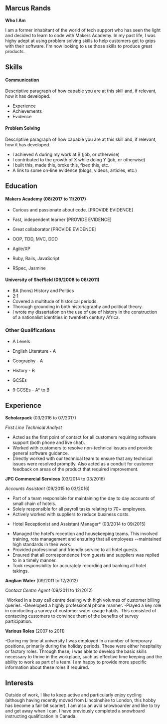 ## Marcus Rands

**Who I Am**

I am a former inhabitant of the world of tech support who has seen the light and decided to learn to code with Makers Academy. In my past life, I was highy adept at using problem solving skills to help customers get to grips with their software. I'm now looking to use those skills to produce great products.

## Skills

#### Communication

Descriptive paragraph of how capable you are at this skill and, if relevant, how it has developed.

- Experience
- Achievements
- Evidence

#### Problem Solving

Descriptive paragraph of how capable you are at this skill and, if relevant, how it has developed.

- I achieved A during my work at B (job, or otherwise)
- I contributed to the growth of X while doing Y (job, or otherwise)
- I built this, made this, broke this, fixed this, etc.
- A link to some on-line evidence (blogs, videos, articles, etc.)

## Education

#### Makers Academy (08/2017 to 11/2017)

- Curious and passionate about code. [PROVIDE EVIDENCE]
- Fast, independent learner [PROVIDE EVIDENCE]
- Great collaborator [PROVIDE EVIDENCE]

- OOP, TDD, MVC, DDD
- Agile/XP
- Ruby, Rails, JavaScript
- RSpec, Jasmine

#### University of Sheffield (09/2008 to 06/2011)

- BA (hons) History and Politics
- 2:1
-    Covered a multitude of historical periods.
-    Thorough grounding in both historiagraphy and political theory.
-    I wrote my dissertation on the use of use of history in the construction of a nationalist identities in twentieth century Africa.

### Other Qualifications

- A Levels
- English Literature - A
- Geography - A
- History - B

- GCSEs
- 9 GCSEs - A* to B



## Experience

**Scholarpack** (03/2016 to 07/2017)    

*First Line Technical Analyst* 

- Acted as the first point of contact for all customers requiring software support (both phone and live chat).
- Worked with customers to resolve non-technical issues and provide general software guidance.
- Directly worked with our technical team to ensure that any technical issues were resolved promptly. Also acted as a conduit for customer feedback on areas of the product that required improvement.

**JPC Commercial Services** (03/2014 to 03/2016)   
 
 *Accounts Assistant*  (09/2015 to 03/2016)
 
 - Part of a team responsible for maintaining the day to day accounts of small chain of hotels.
 - Solely responsible for all payroll tasks relating to 70+ employees.
 - Actively worked with suppliers to reduce business costs.
  
 
 * Hotel Receptionist and Assistant Manager* (03/2014 to 09/2015)

- Managed the hotel’s reception and housekeeping teams. This involved training, rota management and ensuring that all employees    --maintained high standards in their work.
- Provided professional and friendly service to all hotel guests.
- Ensured that all correspondence from guests and suppliers was replied to in a timely manner.
- Took responsibility for accurately recording and banking all hotel takings.

**Anglian Water** (09/2011 to 12/2012)

*Contact Centre Agent* (09/2011 to 12/2012)

-Worked in a busy call centre dealing with high volumes of customer billing queries. 
-Developed a highly professional phone manner.
-Played a key role in conducting a survey of customer water usage habits. This consisted of contacting customers to convince them of the benefits of survey participation.

**Various Roles** (2007 to 2011)

-During my time at university I was employed in a number of temporary positions, primarily during the holiday periods. These were either hospitality or factory roles. Through these, I was able to develop the basic skills necessary to thrive in the workplace, such as effective time keeping and the ability to work as part of a team. I am happy to provide more specific information about these roles if required.





## Interests

Outside of work, I like to keep active and particularly enjoy cycling (although having recently moved from Lincolnshire to London, this hobby has become a fair bit scarier). I am also an avid snowboarder and like to try and get away when I can. I have previously completed a snowboard instructing qualification in Canada.
